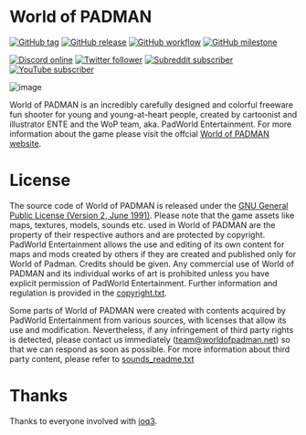 # World of PADMAN

[![GitHub tag](https://img.shields.io/github/v/tag/padworld-entertainment/worldofpadman?logo=github)](https://github.com/PadWorld-Entertainment/worldofpadman/tags)
[![GitHub release](https://img.shields.io/github/v/release/padworld-entertainment/worldofpadman?logo=github)](https://github.com/PadWorld-Entertainment/worldofpadman/releases/latest)
[![GitHub workflow](https://github.com/padworld-entertainment/worldofpadman/actions/workflows/build.yml/badge.svg)](https://github.com/PadWorld-Entertainment/worldofpadman/actions)
[![GitHub milestone](https://img.shields.io/github/milestones/progress-percent/padworld-entertainment/worldofpadman/2?logo=github)](https://github.com/PadWorld-Entertainment/worldofpadman/milestones/2)

[![Discord online](https://img.shields.io/discord/590829990514262038?label=join&logo=discord&style=social)](http://discord.worldofpadman.net)
[![Twitter follower](https://img.shields.io/twitter/follow/worldofpadman?label=follow&style=social)](https://twitter.com/world_of_padman)
[![Subreddit subscriber](https://img.shields.io/reddit/subreddit-subscribers/worldofpadmanreloaded?label=subscribe&style=social)](https://www.reddit.com/r/worldofpadmanreloaded/)
[![YouTube subscriber](https://img.shields.io/youtube/channel/subscribers/UC5lcgR3xEVPwC6E1sKk2rBQ?label=subscribe&style=social)](https://www.youtube.com/channel/UC5lcgR3xEVPwC6E1sKk2rBQ)

![image](https://worldofpadman.net/wp-content/uploads/wop_header01.png)


World of PADMAN is an incredibly carefully designed and colorful freeware fun shooter for young and young-at-heart people, created by cartoonist and illustrator ENTE and the WoP team, aka. PadWorld Entertainment. For more information about the game please visit the offcial [World of PADMAN website](https://worldofpadman.net/).

# License

The source code of World of PADMAN is released under the [GNU General Public License (Version 2, June 1991)](XTRAS/gpl.txt). Please note that the game assets like maps, textures, models, sounds etc. used in World of PADMAN are the property of their respective authors and are protected by copyright. PadWorld Entertainment allows the use and editing of its own content for maps and mods created by others if they are created and published only for World of Padman. Credits should be given. Any commercial use of World of PADMAN and its individual works of art is prohibited unless you have explicit permission of PadWorld Entertainment. Further information and regulation is provided in the [copyright.txt](XTRAS/copyright_en.txt).

Some parts of World of PADMAN were created with contents acquired by PadWorld Entertainment from various sources, with licenses that allow its use and modification. Nevertheless, if any infringement of third party rights is detected, please contact us immediately ([team@worldofpadman.net](mailto:team@worldofpadman.net)) so that we can respond as soon as possible. For more information about third party content, please refer to [sounds_readme.txt](XTRAS/sounds_readme.txt)

# Thanks

Thanks to everyone involved with [ioq3](https://github.com/ioquake/ioq3).
